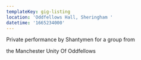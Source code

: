 ```yaml
---
templateKey: gig-listing
location: 'Oddfellows Hall, Sheringham '
datetime: '1665234000'
---
```

Private performance by Shantymen for a group from 

the Manchester Unity Of Oddfellows